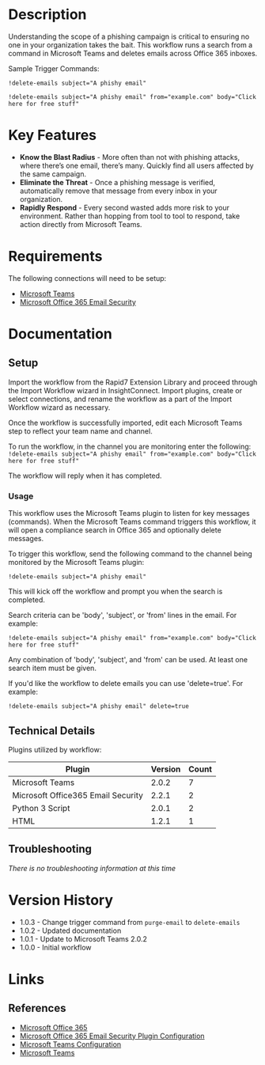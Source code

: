 # Description

Understanding the scope of a phishing campaign is critical to ensuring no one in your organization takes the bait. This workflow runs a search from a command in Microsoft Teams and deletes emails across Office 365 inboxes.

Sample Trigger Commands:

`!delete-emails subject="A phishy email"`

`!delete-emails subject="A phishy email" from="example.com" body="Click here for free stuff" `


# Key Features

* **Know the Blast Radius** - More often than not with phishing attacks, where there’s one email, there’s many. Quickly find all users affected by the same campaign.
* **Eliminate the Threat** - Once a phishing message is verified, automatically remove that message from every inbox in your organization.
* **Rapidly Respond** - Every second wasted adds more risk to your environment. Rather than hopping from tool to tool to respond, take action directly from Microsoft Teams.

# Requirements

The following connections will need to be setup: 

* [Microsoft Teams](https://insightconnect.help.rapid7.com/docs/microsoft-teams)
* [Microsoft Office 365 Email Security](https://insightconnect.help.rapid7.com/docs/mass-delete-with-powershell#section-set-up-office-365-dependencies)

# Documentation

## Setup

Import the workflow from the Rapid7 Extension Library and proceed through the Import Workflow wizard in InsightConnect. Import plugins, create or select connections, and rename the workflow as a part of the Import Workflow wizard as necessary.

Once the workflow is successfully imported, edit each Microsoft Teams step to reflect your team name and channel.

To run the workflow, in the channel you are monitoring enter the following:
`!delete-emails subject="A phishy email" from="example.com" body="Click here for free stuff" `

The workflow will reply when it has completed.

### Usage

This workflow uses the Microsoft Teams plugin to listen for key messages (commands). When the Microsoft Teams command triggers this workflow, it will open a compliance search in Office 365 and optionally delete messages.

To trigger this workflow, send the following command to the channel being monitored by the Microsoft Teams plugin:

`!delete-emails subject="A phishy email"`

This will kick off the workflow and prompt you when the search is completed.

Search criteria can be 'body', 'subject', or 'from' lines in the email. For example:

`!delete-emails subject="A phishy email" from="example.com" body="Click here for free stuff" `

Any combination of 'body', 'subject', and 'from' can be used. At least one search item must be given.

If you'd like the workflow to delete emails you can use 'delete=true'. For example:

`!delete-emails subject="A phishy email" delete=true`

## Technical Details

Plugins utilized by workflow:

|Plugin|Version|Count|
|----|----|--------|
|Microsoft Teams|2.0.2|7|
|Microsoft Office365 Email Security|2.2.1|2|
|Python 3 Script|2.0.1|2|
|HTML|1.2.1|1|

## Troubleshooting

_There is no troubleshooting information at this time_

# Version History

* 1.0.3 - Change trigger command from `purge-email` to `delete-emails`
* 1.0.2 - Updated documentation
* 1.0.1 - Update to Microsoft Teams 2.0.2
* 1.0.0 - Initial workflow

# Links

## References

* [Microsoft Office 365](https://www.office.com)
* [Microsoft Office 365 Email Security Plugin Configuration](https://insightconnect.help.rapid7.com/docs/mass-delete-with-powershell#section-set-up-office-365-dependencies)
* [Microsoft Teams Configuration](https://insightconnect.help.rapid7.com/docs/microsoft-teams)
* [Microsoft Teams](https://teams.microsoft.com/)
